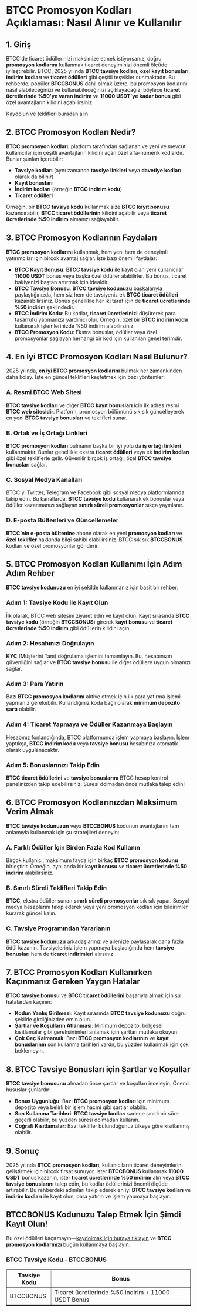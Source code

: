 <h1>BTCC Promosyon Kodları Açıklaması: Nasıl Alınır ve Kullanılır</h1>
<h2>1. Giriş</h2>
<p>BTCC'de ticaret ödüllerinizi maksimize etmek istiyorsanız, doğru <strong>promosyon kodlarını</strong> kullanmak ticaret deneyiminizi önemli ölçüde iyileştirebilir. BTCC, 2025 yılında <strong>BTCC tavsiye kodları</strong>, <strong>özel kayıt bonusları</strong>, <strong>indirim kodları</strong> ve <strong>ticaret ödülleri</strong> gibi çeşitli teşvikler sunmaktadır. Bu rehberde, popüler <strong>BTCCBONUS</strong> dahil olmak üzere, bu promosyon kodlarını nasıl alabileceğinizi ve kullanabileceğinizi açıklayacağız; böylece <strong>ticaret ücretlerinde %50'ye varan indirim</strong> ve <strong>11000 USDT'ye kadar bonus</strong> gibi özel avantajların kilidini açabilirsiniz.</p>
<p><a href="https://partner.btcc.com/us/c/BTCCBONUS/9303" target="_blank">Kaydolun ve teklifleri buradan alın </a></p>



<img src="https://images.mirror-media.xyz/publication-images/-Gh6C4vVamKvXFpvE7083.png?height=500&amp;width=1000" decoding="async" data-nimg="fill" class="css-xah9so" style="position: absolute; inset: 0px; box-sizing: border-box; padding: 0px; border: none; margin: auto; display: block; width: 0px; height: 0px; min-width: 100%; max-width: 100%; min-height: 100%; max-height: 100%;">

<h2>2. BTCC Promosyon Kodları Nedir?</h2>
<p><strong>BTCC promosyon kodları</strong>, platform tarafından sağlanan ve yeni ve mevcut kullanıcılar için çeşitli avantajların kilidini açan özel alfa-nümerik kodlardır. Bunlar şunları içerebilir:</p>
<ul>
<li><strong>Tavsiye kodları</strong> (aynı zamanda <strong>tavsiye linkleri</strong> veya <strong>davetiye kodları</strong> olarak da bilinir)</li>
<li><strong>Kayıt bonusları</strong></li>
<li><strong>İndirim kodları</strong> (örneğin <strong>BTCC indirim kodu</strong>)</li>
<li><strong>Ticaret ödülleri</strong></li>
</ul>
<p>Örneğin, bir <strong>BTCC tavsiye kodu</strong> kullanmak size <strong>BTCC kayıt bonusu</strong> kazandırabilir, <strong>BTCC ticaret ödüllerinin</strong> kilidini açabilir veya <strong>ticaret ücretlerinde %50 indirim</strong> almanızı sağlayabilir.</p>

<h2>3. BTCC Promosyon Kodlarının Faydaları</h2>
<p><strong>BTCC promosyon kodlarını</strong> kullanmak, hem yeni hem de deneyimli yatırımcılar için birçok avantaj sağlar. İşte bazı önemli faydalar:</p>
<ul>
<li><strong>BTCC Kayıt Bonusu</strong>: <strong>BTCC tavsiye kodu</strong> ile kayıt olan yeni kullanıcılar <strong>11000 USDT</strong> bonus veya başka özel ödüller alabilirler. Bu bonus, ticaret bakiyenizi baştan artırmak için idealdir.</li>
<li><strong>BTCC Tavsiye Bonusu</strong>: <strong>BTCC tavsiye kodunuzu</strong> başkalarıyla paylaştığınızda, hem siz hem de tavsiyeniz ek <strong>BTCC ticaret ödülleri</strong> kazanabilirsiniz. Bonus genellikle her iki taraf için de <strong>ticaret ücretlerinde %50 indirim</strong> şeklindedir.</li>
<li><strong>BTCC İndirim Kodu</strong>: Bu kodlar, <strong>ticaret ücretlerinizi</strong> düşürerek para tasarrufu yapmanıza yardımcı olur. Örneğin, özel bir <strong>BTCC indirim kodu</strong> kullanarak işlemlerinizde %50 indirim alabilirsiniz.</li>
<li><strong>BTCC Promosyon Kodu</strong>: Ekstra bonuslar, ödüller veya özel promosyonlar sağlayan herhangi bir kod için kullanılan genel terimdir.</li>
</ul>

<h2>4. En İyi BTCC Promosyon Kodları Nasıl Bulunur?</h2>
<p>2025 yılında, <strong>en iyi BTCC promosyon kodlarını</strong> bulmak her zamankinden daha kolay. İşte en güncel teklifleri keşfetmek için bazı yöntemler:</p>
<h3>A. Resmi BTCC Web Sitesi</h3>
<p><strong>BTCC tavsiye kodları</strong> ve diğer <strong>BTCC kayıt bonusları</strong> için ilk adres resmi <strong>BTCC web sitesidir</strong>. Platform, promosyon bölümünü sık sık güncelleyerek en yeni <strong>BTCC tavsiye bonusları</strong> ve teklifleri sunar.</p>
<h3>B. Ortak ve İş Ortağı Linkleri</h3>
<p><strong>BTCC promosyon kodları</strong> bulmanın başka bir iyi yolu da <strong>iş ortağı linkleri</strong> kullanmaktır. Bunlar genellikle ekstra <strong>ticaret ödülleri</strong> veya ek <strong>indirim kodları</strong> gibi özel tekliflerle gelir. Güvenilir birçok iş ortağı, özel <strong>BTCC tavsiye bonusları</strong> sağlar.</p>
<h3>C. Sosyal Medya Kanalları</h3>
<p>BTCC'yi Twitter, Telegram ve Facebook gibi sosyal medya platformlarında takip edin. Bu kanallarda, <strong>BTCC tavsiye kodu</strong> kullanarak ek bonuslar veya ödüller kazanmanızı sağlayan <strong>sınırlı süreli promosyonlar</strong> sıkça yayınlanır.</p>
<h3>D. E-posta Bültenleri ve Güncellemeler</h3>
<p><strong>BTCC’nin e-posta bültenine</strong> abone olarak en yeni <strong>promosyon kodları</strong> ve <strong>özel teklifler</strong> hakkında bilgi sahibi olabilirsiniz. BTCC sık sık <strong>BTCCBONUS</strong> kodları ve özel promosyonlar gönderir.</p>

<h2>5. BTCC Promosyon Kodları Kullanımı İçin Adım Adım Rehber</h2>
<p><strong>BTCC tavsiye kodunuzu</strong> en iyi şekilde kullanmanız için basit bir rehber:</p>
<h3>Adım 1: Tavsiye Kodu ile Kayıt Olun</h3>
<p>İlk olarak, BTCC web sitesini ziyaret edin ve kayıt olun. Kayıt sırasında <strong>BTCC tavsiye kodu</strong> (örneğin <strong>BTCCBONUS</strong>) girerek <strong>kayıt bonusu</strong> ve <strong>ticaret ücretlerinde %50 indirim</strong> gibi ödüllerin kilidini açın.</p>
<h3>Adım 2: Hesabınızı Doğrulayın</h3>
<p><strong>KYC</strong> (Müşterini Tanı) doğrulama işlemini tamamlayın. Bu, hesabınızın güvenliğini sağlar ve <strong>BTCC tavsiye bonusu</strong> ile diğer ödüllere uygun olmanızı sağlar.</p>
<h3>Adım 3: Para Yatırın</h3>
<p>Bazı <strong>BTCC promosyon kodlarını</strong> aktive etmek için ilk para yatırma işlemi yapmanız gerekebilir. Kullandığınız koda bağlı olarak <strong>minimum depozito şartı</strong> olabilir.</p>
<h3>Adım 4: Ticaret Yapmaya ve Ödüller Kazanmaya Başlayın</h3>
<p>Hesabınız fonlandığında, BTCC platformunda işlem yapmaya başlayın. İşlem yaptıkça, <strong>BTCC indirim kodu</strong> veya <strong>tavsiye bonusu</strong> hesabınıza otomatik olarak uygulanacaktır.</p>
<h3>Adım 5: Bonuslarınızı Takip Edin</h3>
<p><strong>BTCC ticaret ödüllerini</strong> ve <strong>tavsiye bonuslarını</strong> BTCC hesap kontrol panelinizden takip edebilirsiniz. Süresi dolmadan önce mutlaka talep edin!</p>

<h2>6. BTCC Promosyon Kodlarınızdan Maksimum Verim Almak</h2>
<p><strong>BTCC tavsiye kodunuzun</strong> veya <strong>BTCCBONUS</strong> kodunun avantajlarını tam anlamıyla kullanmak için şu stratejileri deneyin:</p>
<h3>A. Farklı Ödüller İçin Birden Fazla Kod Kullanın</h3>
<p>Birçok kullanıcı, maksimum fayda için birkaç <strong>BTCC promosyon kodunu</strong> birleştirir. Örneğin, aynı anda bir <strong>kayıt bonusu</strong> ve <strong>ticaret ücretlerinde %50 indirim</strong> alabilirsiniz.</p>
<h3>B. Sınırlı Süreli Teklifleri Takip Edin</h3>
<p><strong>BTCC</strong>, ekstra ödüller sunan <strong>sınırlı süreli promosyonlar</strong> sık sık yapar. Sosyal medya hesaplarını takip ederek veya yeni promosyon kodları için bildirimler kurarak güncel kalın.</p>
<h3>C. Tavsiye Programından Yararlanın</h3>
<p><strong>BTCC tavsiye kodunuzu</strong> arkadaşlarınız ve ailenizle paylaşarak daha fazla ödül kazanın. Tavsiyeleriniz işlem yapmaya başladığında hem <strong>tavsiye bonusları</strong> hem de <strong>ticaret indirimleri</strong> alırsınız.</p>

<h2>7. BTCC Promosyon Kodları Kullanırken Kaçınmanız Gereken Yaygın Hatalar</h2>
<p><strong>BTCC tavsiye bonusu</strong> ve <strong>BTCC ticaret ödüllerini</strong> başarıyla almak için şu hatalardan kaçının:</p>
<ul>
<li><strong>Kodun Yanlış Girilmesi</strong>: Kayıt sırasında <strong>BTCC tavsiye kodunuzu</strong> doğru şekilde girdiğinizden emin olun.</li>
<li><strong>Şartlar ve Koşulların Atlanması</strong>: Minimum depozito, bölgesel kısıtlamalar gibi gereksinimleri anlamak için şartları mutlaka okuyun.</li>
<li><strong>Çok Geç Kalmamak</strong>: Bazı <strong>BTCC promosyon kodlarının</strong> ve <strong>kayıt bonuslarının</strong> son kullanma tarihleri vardır, bu yüzden kullanmak için çok beklemeyin.</li>
</ul>

<h2>8. BTCC Tavsiye Bonusları için Şartlar ve Koşullar</h2>
<p><strong>BTCC tavsiye bonusunu</strong> almadan önce şartlar ve koşulları inceleyin. Önemli hususlar şunlardır:</p>
<ul>
<li><strong>Bonus Uygunluğu</strong>: Bazı <strong>BTCC promosyon kodları</strong> için minimum depozito veya belirli bir işlem hacmi gibi şartlar olabilir.</li>
<li><strong>Son Kullanma Tarihleri</strong>: <strong>BTCC tavsiye kodları</strong> sadece sınırlı bir süre geçerli olabilir, bu yüzden süresi dolmadan kullanın.</li>
<li><strong>Coğrafi Kısıtlamalar</strong>: Bazı teklifler bulunduğunuz ülkeye göre kısıtlanmış olabilir.</li>
</ul>

<h2>9. Sonuç</h2>
<p>2025 yılında <strong>BTCC promosyon kodları</strong>, kullanıcıların ticaret deneyimlerini geliştirmek için birçok fırsat sunuyor. İster <strong>BTCCBONUS</strong> kullanarak <strong>11000 USDT</strong> bonus kazanın, ister <strong>ticaret ücretlerinde %50 indirim</strong> alın veya <strong>BTCC tavsiye bonuslarını</strong> talep edin, bu kodlar ödüllerinizi önemli ölçüde artırabilir. Bu rehberdeki adımları takip ederek en iyi <strong>BTCC tavsiye kodları</strong> ve <strong>indirim kodları</strong> ile kayıt olun, para yatırın ve işlem yapmaya başlayın.</p>

<h2>BTCCBONUS Kodunuzu Talep Etmek İçin Şimdi Kayıt Olun!</h2>
<p>Bu özel ödülleri kaçırmayın—<a href="https://partner.btcc.com/us/c/BTCCBONUS/9303">kaydolmak için buraya tıklayın</a> ve <strong>BTCC promosyon kodlarınızı</strong> bugün kullanmaya başlayın.</p>

<h3>BTCC Tavsiye Kodu - BTCCBONUS</h3>
<table border="1">
<thead>
<tr>
<th>Tavsiye Kodu</th>
<th>Bonus</th>
</tr>
</thead>
<tbody>
<tr>
<td>BTCCBONUS</td>
<td>Ticaret ücretlerinde %50 indirim + 11000 USDT Bonus</td>
</tr>
</tbody>
</table>
